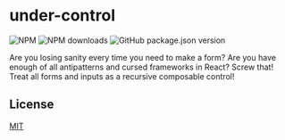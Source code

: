 # under-control

![NPM](https://img.shields.io/npm/l/under-control?style=flat-square)
![NPM downloads](https://img.shields.io/npm/dm/under-control?style=flat-square)
![GitHub package.json version](https://img.shields.io/github/package-json/v/Mati365/under-control?style=flat-square)

Are you losing sanity every time you need to make a form? Are you have enough of all antipatterns and cursed frameworks in React? Screw that! Treat all forms and inputs as a recursive composable control!

## License

[MIT](LICENSE)
